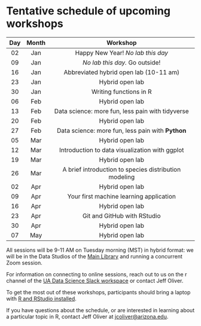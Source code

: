 # Tentative schedule of upcoming workshops

| Day | Month | Workshop                           |
|:---:|:-----:|:----------------------------------:|
| 02  | Jan   | Happy New Year! _No lab this day_  |
| 09  | Jan   | _No lab this day._ Go outside!     |
| 16  | Jan   | Abbreviated hybrid open lab (10-11 am) |
| 23  | Jan   | Hybrid open lab                    |
| 30  | Jan   | Writing functions in R             |
| 06  | Feb   | Hybrid open lab                    |
| 13  | Feb   | Data science: more fun, less pain with tidyverse |
| 20  | Feb   | Hybrid open lab                    |
| 27  | Feb   | Data science: more fun, less pain with **Python** |
| 05  | Mar   | Hybrid open lab                    |
| 12  | Mar   | Introduction to data visualization with ggplot |
| 19  | Mar   | Hybrid open lab                    |
| 26  | Mar   | A brief introduction to species distribution modeling|
| 02  | Apr   | Hybrid open lab                    |
| 09  | Apr   | Your first machine learning application |
| 16  | Apr   | Hybrid open lab                    |
| 23  | Apr   | Git and GitHub with RStudio        |
| 30  | Apr   | Hybrid open lab                    |
| 07  | May   | Hybrid open lab                    |

All sessions will be 9-11 AM on Tuesday morning (MST) in hybrid format: we will 
be in the Data Studios of the [Main Library](https://new.library.arizona.edu/visit/spaces/data-studio) 
and running a concurrent Zoom session.

For information on connecting to online sessions, reach out to us on the r 
channel of the [UA Data Science Slack workspace](https://jcoliver.github.io/uadatascience-slack/) 
or contact Jeff Oliver.

To get the most out of these workshops, participants should bring a laptop with 
[R and RStudio installed](https://jcoliver.github.io/learn-r/000-setup-instructions.html).

If you have questions about the schedule, or are interested in learning about a 
particular topic in R, contact Jeff Oliver at [jcoliver@arizona.edu](mailto:jcoliver@arizona.edu?subject=R%20workshop%20inquiry).
